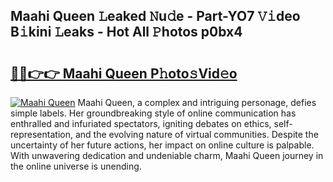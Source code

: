 ## Maahi Queen 𝙻eaked 𝙽u𝚍e - Part-YO7 𝚅𝚒deo B𝚒kini 𝙻eaks - Hot All 𝙿hotos p0bx4

# <h2><a href="http://ld5cx60.urlbe.top/?page=Maahi+Queen">🔗🔗👉👉 Maahi Queen P𝚑oto𝚜Vid𝚎o</a></h2>

[![Maahi Queen](https://i.imgur.com/eBuTRDB.gif)](http://ld5cx60.urlbe.top/?page=Maahi+Queen)
Maahi Queen, a complex and intriguing personage, defies simple labels. Her groundbreaking style of online communication has enthralled and infuriated spectators, igniting debates on ethics, self-representation, and the evolving nature of virtual communities. Despite the uncertainty of her future actions, her impact on online culture is palpable. With unwavering dedication and undeniable charm, Maahi Queen journey in the online universe is unending.
